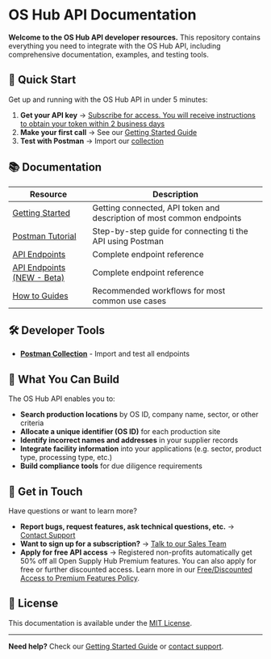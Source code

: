 # OS Hub API Documentation

**Welcome to the OS Hub API developer resources.** This repository contains everything you need to integrate with the OS Hub API, including comprehensive documentation, examples, and testing tools.

## 🚀 Quick Start

Get up and running with the OS Hub API in under 5 minutes:

1. **Get your API key** → [Subscribe for access. You will receive instructions to obtain your token within 2 business days](https://info.opensupplyhub.org/api)
2. **Make your first call** → See our [Getting Started Guide](https://info.opensupplyhub.org/resources/api-documentation)
3. **Test with Postman** → Import our [collection](TBD)

## 📚 Documentation

| Resource | Description |
|----------|-------------|
| [Getting Started](https://info.opensupplyhub.org/resources/api-documentation) | Getting connected, API token and description of most common endpoints |
| [Postman Tutorial](https://info.opensupplyhub.org/resources/how-to-use-os-hub-api) | Step-by-step guide for connecting ti the API using Postman |
| [API Endpoints](https://opensupplyhub.org/api/docs/) | Complete endpoint reference |
| [API Endpoints (NEW - Beta)](https://opensupplyhub.github.io/open-supply-hub-api-docs/) | Complete endpoint reference |
| [How to Guides](https://github.com/opensupplyhub/open-supply-hub-api-examples/tree/main/how_to) | Recommended workflows for most common use cases |

## 🛠️ Developer Tools

- **[Postman Collection](postman/)** - Import and test all endpoints

## 🌟 What You Can Build

The OS Hub API enables you to:
- **Search production locations** by OS ID, company name, sector, or other criteria
- **Allocate a unique identifier (OS ID)** for each production site
- **Identify incorrect names and addresses** in your supplier records
- **Integrate facility information** into your applications (e.g. sector, product type, processing type, etc.)
- **Build compliance tools** for due diligence requirements

## 🤝 Get in Touch

Have questions or want to learn more?

- **Report bugs, request features, ask technical questions, etc.** → [Contact Support](https://info.opensupplyhub.org/contact-us)
- **Want to sign up for a subscription?** → [Talk to our Sales Team](https://share.hsforms.com/1eLsrTVNORKS2m0Wk1gWzlQbujql)
- **Apply for free API access** → Registered non-profits automatically get 50% off all Open Supply Hub Premium features. You can also apply for free or further discounted access. Learn more in our [Free/Discounted Access to Premium Features Policy](https://info.opensupplyhub.org/governance-policies).

## 📄 License

This documentation is available under the [MIT License](LICENSE).

---

**Need help?** Check our [Getting Started Guide](https://info.opensupplyhub.org/resources/api-documentation) or [contact support](mailto:support@opensupplyhub.org).



